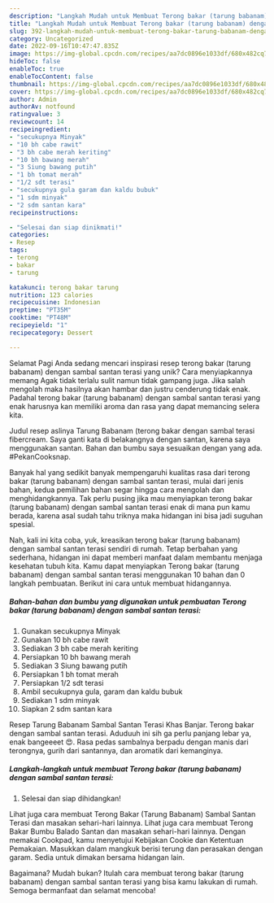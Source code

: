 ```yaml
---
description: "Langkah Mudah untuk Membuat Terong bakar (tarung babanam) dengan sambal santan terasi yang Enak, Sempurna"
title: "Langkah Mudah untuk Membuat Terong bakar (tarung babanam) dengan sambal santan terasi yang Enak, Sempurna"
slug: 392-langkah-mudah-untuk-membuat-terong-bakar-tarung-babanam-dengan-sambal-santan-terasi-yang-enak-sempurna
category: Uncategorized
date: 2022-09-16T10:47:47.835Z
image: https://img-global.cpcdn.com/recipes/aa7dc0896e1033df/680x482cq70/terong-bakar-tarung-babanam-dengan-sambal-santan-terasi-foto-resep-utama.jpg
hideToc: false
enableToc: true
enableTocContent: false
thumbnail: https://img-global.cpcdn.com/recipes/aa7dc0896e1033df/680x482cq70/terong-bakar-tarung-babanam-dengan-sambal-santan-terasi-foto-resep-utama.jpg
cover: https://img-global.cpcdn.com/recipes/aa7dc0896e1033df/680x482cq70/terong-bakar-tarung-babanam-dengan-sambal-santan-terasi-foto-resep-utama.jpg
author: Admin
authorAv: notfound
ratingvalue: 3
reviewcount: 14
recipeingredient:
- "secukupnya Minyak"
- "10 bh cabe rawit"
- "3 bh cabe merah keriting"
- "10 bh bawang merah"
- "3 Siung bawang putih"
- "1 bh tomat merah"
- "1/2 sdt terasi"
- "secukupnya gula garam dan kaldu bubuk"
- "1 sdm minyak"
- "2 sdm santan kara"
recipeinstructions:

- "Selesai dan siap dinikmati!"
categories:
- Resep
tags:
- terong
- bakar
- tarung

katakunci: terong bakar tarung 
nutrition: 123 calories
recipecuisine: Indonesian
preptime: "PT35M"
cooktime: "PT48M"
recipeyield: "1"
recipecategory: Dessert

---
```



Selamat Pagi Anda sedang mencari inspirasi resep terong bakar (tarung babanam) dengan sambal santan terasi yang unik? Cara menyiapkannya memang Agak tidak terlalu sulit namun tidak gampang juga. Jika salah mengolah maka hasilnya akan hambar dan justru cenderung tidak enak. Padahal terong bakar (tarung babanam) dengan sambal santan terasi yang enak harusnya kan memiliki aroma dan rasa yang dapat memancing selera kita.


Judul resep aslinya Tarung Babanam (terong bakar dengan sambal terasi fibercream. Saya ganti kata di belakangnya dengan santan, karena saya menggunakan santan. Bahan dan bumbu saya sesuaikan dengan yang ada. #PekanCooksnap.

Banyak hal yang sedikit banyak mempengaruhi kualitas rasa dari terong bakar (tarung babanam) dengan sambal santan terasi, mulai dari jenis bahan, kedua pemilihan bahan segar hingga cara mengolah dan menghidangkannya. Tak perlu pusing jika mau menyiapkan terong bakar (tarung babanam) dengan sambal santan terasi enak di mana pun kamu berada, karena asal sudah tahu triknya maka hidangan ini bisa jadi suguhan spesial.


Nah, kali ini kita coba, yuk, kreasikan terong bakar (tarung babanam) dengan sambal santan terasi sendiri di rumah. Tetap berbahan yang sederhana, hidangan ini dapat memberi manfaat dalam membantu menjaga kesehatan tubuh kita. Kamu dapat menyiapkan Terong bakar (tarung babanam) dengan sambal santan terasi menggunakan 10 bahan dan 0 langkah pembuatan. Berikut ini cara untuk membuat hidangannya.

<!--inarticleads1-->

##### Bahan-bahan dan bumbu yang digunakan untuk pembuatan Terong bakar (tarung babanam) dengan sambal santan terasi:

1. Gunakan secukupnya Minyak
1. Gunakan 10 bh cabe rawit
1. Sediakan 3 bh cabe merah keriting
1. Persiapkan 10 bh bawang merah
1. Sediakan 3 Siung bawang putih
1. Persiapkan 1 bh tomat merah
1. Persiapkan 1/2 sdt terasi
1. Ambil secukupnya gula, garam dan kaldu bubuk
1. Sediakan 1 sdm minyak
1. Siapkan 2 sdm santan kara


Resep Tarung Babanam Sambal Santan Terasi Khas Banjar. Terong bakar dengan sambal santan terasi. Aduduuh ini sih ga perlu panjang lebar ya, enak bangeeeet 😍. Rasa pedas sambalnya berpadu dengan manis dari terongnya, gurih dari santannya, dan aromatik dari kemanginya. 

<!--inarticleads2-->

##### Langkah-langkah untuk membuat Terong bakar (tarung babanam) dengan sambal santan terasi:


1. Selesai dan siap dihidangkan!

Lihat juga cara membuat Terong Bakar (Tarung Babanam) Sambal Santan Terasi dan masakan sehari-hari lainnya. Lihat juga cara membuat Terong Bakar Bumbu Balado Santan dan masakan sehari-hari lainnya. Dengan memakai Cookpad, kamu menyetujui Kebijakan Cookie dan Ketentuan Pemakaian. Masukkan dalam mangkuk berisi terung dan perasakan dengan garam. Sedia untuk dimakan bersama hidangan lain. 

Bagaimana? Mudah bukan? Itulah cara membuat terong bakar (tarung babanam) dengan sambal santan terasi yang bisa kamu lakukan di rumah. Semoga bermanfaat dan selamat mencoba!

